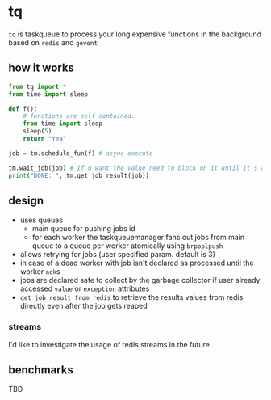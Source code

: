 # tq

`tq` is taskqueue to process your long expensive functions in the background based on `redis` and `gevent`


## how it works

```python
from tq import *
from time import sleep

def f():
    # functions are self contained.
    from time import sleep
    sleep(5)
    return "Yea"

job = tm.schedule_fun(f) # async execute

tm.wait_job(job) # if u want the value need to block on it until it's available
print("DONE: ", tm.get_job_result(job))

```

## design

- uses queues
    - main queue for pushing jobs id
    - for each worker the taskqueuemanager fans out jobs from main queue to a queue per worker atomically using `brpoplpush`
- allows retrying for jobs (user specified param. default is 3)
- in case of a dead worker with job isn't declared as processed until the worker `ack`s
- jobs are declared safe to collect by the garbage collector if user already accessed `value` or `exception` attributes
- `get_job_result_from_redis` to retrieve the results values from redis directly even after the job gets reaped


### streams
I'd like to investigate the usage of redis streams in the future


## benchmarks

TBD